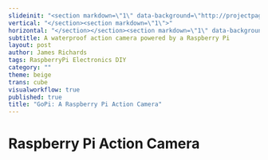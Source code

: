 ```yaml
---
slideinit: "<section markdown=\"1\" data-background=\"http://projectpages.github.io/project-pages/img/slidebackground.png\"><section markdown=\"1\">"
vertical: "</section><section markdown=\"1\">"
horizontal: "</section></section><section markdown=\"1\" data-background=\"http://projectpages.github.io/project-pages/img/slidebackground.png\"><section markdown=\"1\">"
subtitle: A waterproof action camera powered by a Raspberry Pi
layout: post
author: James Richards
tags: RaspberryPi Electronics DIY
category: ""
theme: beige
trans: cube
visualworkflow: true
published: true
title: "GoPi: A Raspberry Pi Action Camera"
---
```




# Raspberry Pi Action Camera
